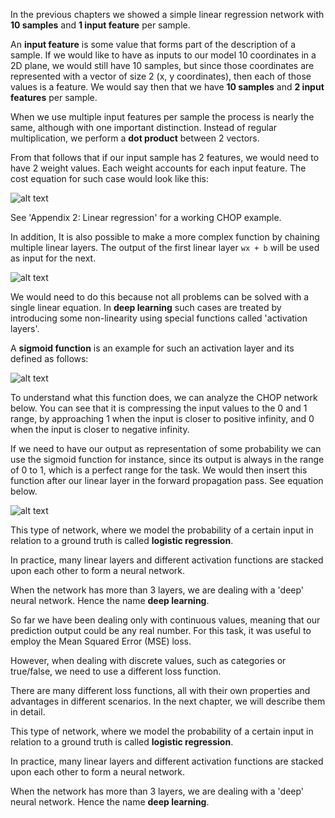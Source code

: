 In the previous chapters we showed a simple linear regression network with **10 samples** and **1 input feature** per sample. 

An **input feature** is some value that forms part of the description of a sample. If we would like to have as inputs to our model 10 coordinates in a 2D plane, we would still have 10 samples, but since those coordinates are represented with a vector of size 2 (x, y coordinates), then each of those values is a feature. We would say then that we have **10 samples** and **2 input features** per sample.

When we use multiple input features per sample the process is nearly the same, although with one important distinction. Instead of regular multiplication, we perform a **dot product** between 2 vectors.

From that follows that if our input sample has 2 features, we would need to have 2 weight values. Each weight accounts for each input feature. The cost equation for such case would look like this:

![alt text](01.TwoNeurons_equation.png)

See 'Appendix 2: Linear regression' for a working CHOP example.

In addition, It is also possible to make a more complex function by chaining multiple linear layers. The output of the first linear layer ``wx + b`` will be used as input for the next.

![alt text](02.TwoLayers_equation.png)

We would need to do this because not all problems can be solved with a single linear equation. In **deep learning** such cases are treated by introducing some non-linearity using special functions called 'activation layers'.

A **sigmoid function** is an example for such an activation layer and its defined as follows:

![alt text](01.SigmoidNet.PNG)

To understand what this function does, we can analyze the CHOP network below. You can see that it is compressing the input values to the 0 and 1 range, by approaching 1 when the input is closer to positive infinity, and 0 when the input is closer to negative infinity. 

If we need to have our output as representation of some probability we can use the sigmoid function for instance, since its output is always in the range of 0 to 1, which is a perfect range for the task. We would then insert this function after our linear layer in the forward propagation pass. See equation below.

![alt text](03.Sigmoid_equation.png)

This type of network, where we model the probability of a certain input in relation to a ground truth is called **logistic regression**. 

In practice, many linear layers and different activation functions are stacked upon each other to form a neural network. 

When the network has more than 3 layers, we are dealing with a 'deep' neural network. Hence the name **deep learning**. 

So far we have been dealing only with continuous values, meaning that our prediction output could be any real number. For this task, it was useful to employ the Mean Squared Error (MSE) loss.

However, when dealing with discrete values, such as categories or true/false, we need to use a different loss function. 

There are many different loss functions, all with their own properties and advantages in different scenarios. In the next chapter, we will describe them in detail. 

This type of network, where we model the probability of a certain input in relation to a ground truth is called **logistic regression**. 

In practice, many linear layers and different activation functions are stacked upon each other to form a neural network. 

When the network has more than 3 layers, we are dealing with a 'deep' neural network. Hence the name **deep learning**. 

